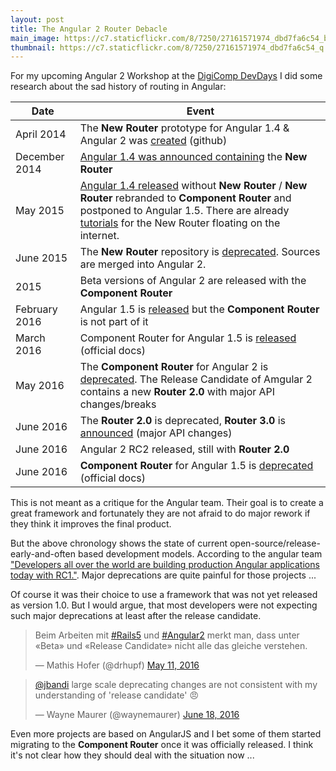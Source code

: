 ```yaml
---
layout: post
title: The Angular 2 Router Debacle  
main_image: https://c7.staticflickr.com/8/7250/27161571974_dbd7fa6c54_b.jpg
thumbnail: https://c7.staticflickr.com/8/7250/27161571974_dbd7fa6c54_q.jpg
---
```


For my upcoming Angular 2 Workshop at the [DigiComp DevDays](https://www.digicomp.ch/events/softwareentwicklung-events/devday-zuerich-2016) I did some research about the sad history of routing in Angular:

|Date         | Event              |
|-------------|--------------------|
|April 2014   | The **New Router** prototype for Angular 1.4 & Angular 2 was [created](https://github.com/angular/router/blob/15c4564549b95e50e6775c93fc0b760276a563e6/README.md) (github)  |
|December 2014| [Angular 1.4 was announced containing](http://angularjs.blogspot.ch/2014/12/planning-angular-14.html) the **New Router**|
|May 2015| [Angular 1.4 released](http://angularjs.blogspot.ch/2015/05/angular-140-jaracimrman-existence.html) without **New Router** / **New Router** rebranded to **Component Router** and postponed to Angular 1.5. There are already [tutorials](https://angular.github.io/router/getting-started) for the New Router floating on the internet. |
|June 2015|The **New Router** repository is [deprecated](https://github.com/angular/router/blob/d6e4c4d6de006af1420fe5884c742f17a966d26c/README.md). Sources are merged into Angular 2.|
|2015| Beta versions of Angular 2 are released with the **Component Router** |
|February 2016| Angular 1.5 is [released](http://angularjs.blogspot.ch/2016/02/angular-150-ennoblement-facilitation.html) but the **Component Router** is not part of it|
|March 2016|Component Router for Angular 1.5 is [released](https://github.com/angular/angular.js/blob/6a336ba6a0db29da0bee0a2ecf44857780ec682b/docs/content/guide/component-router.ngdoc) (official docs)|
|May 2016|The **Component Router** for Angular 2 is [deprecated](https://github.com/angular/angular/blob/883e0c48b162a93e3843e39803205b8df1fe4860/CHANGELOG.md). The Release Candidate of Amgular 2 contains a new **Router 2.0** with major API changes/breaks  |
|June 2016| The **Router 2.0** is deprecated, **Router 3.0** is [announced](http://angularjs.blogspot.ch/2016/06/improvements-coming-for-routing-in.html) (major API changes)|
|June 2016| Angular 2 RC2 released, still with **Router 2.0** |
|June 2016| **Component Router** for Angular 1.5 is [deprecated](https://github.com/angular/angular.js/commit/86aff733fc07b2b0053957c87c084211a203e94e) (official docs) |


This is not meant as a critique for the Angular team. Their goal is to create a great framework and fortunately they are not afraid to do major rework if they think it improves the final product.

But the above chronology shows the state of current open-source/release-early-and-often based development models. According to the angular team ["Developers all over the world are building production Angular applications today with RC1."](http://angularjs.blogspot.ch/2016/06/rc2-now-available.html). Major deprecations are quite painful for those projects ...

Of course it was their choice to use a framework that was not yet released as version 1.0.
But I would argue, that most developers were not expecting such major deprecations at least after the release candidate.

<blockquote class="twitter-tweet" data-lang="en"><p lang="de" dir="ltr">Beim Arbeiten mit <a href="https://twitter.com/hashtag/Rails5?src=hash">#Rails5</a> und <a href="https://twitter.com/hashtag/Angular2?src=hash">#Angular2</a> merkt man, dass unter «Beta» und «Release Candidate» nicht alle das gleiche verstehen.</p>&mdash; Mathis Hofer (@drhupf) <a href="https://twitter.com/drhupf/status/730383751214157824">May 11, 2016</a></blockquote>
<script async src="//platform.twitter.com/widgets.js" charset="utf-8"></script>

<blockquote class="twitter-tweet" data-lang="en"><p lang="en" dir="ltr"><a href="https://twitter.com/jbandi">@jbandi</a> large scale deprecating changes are not consistent with my understanding of &#39;release candidate&#39; 😠</p>&mdash; Wayne Maurer (@waynemaurer) <a href="https://twitter.com/waynemaurer/status/744145111311843329">June 18, 2016</a></blockquote>


Even more projects are based on AngularJS and I bet some of them started migrating to the **Component Router** once it was officially released. I think it's not clear how they should deal with the situation now ...
